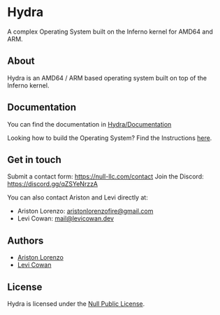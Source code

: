 # Hydra
A complex Operating System built on the Inferno kernel for AMD64 and ARM.

## About
Hydra is an AMD64 / ARM based operating system built on top of the Inferno kernel.

## Documentation
You can find the documentation in [Hydra/Documentation](https://github.com/Null-LLC/Hydra/tree/main/Documentation)

Looking how to build the Operating System? Find the Instructions [here](https://github.com/Null-LLC/Hydra/tree/main/Documentation/BuildInstructions.md).

## Get in touch
Submit a contact form: https://null-llc.com/contact
Join the Discord: https://discord.gg/qZSYeNrzzA

You can also contact Ariston and Levi directly at:
 - Ariston Lorenzo: aristonlorenzofire@gmail.com
 - Levi Cowan: mail@levicowan.dev

## Authors
 - [Ariston Lorenzo](https://github.com/aristonlorenzo)
 - [Levi Cowan](https://github.com/FiReLScar)

## License
Hydra is licensed under the [Null Public License](https://github.com/Null-LLC/Hydra/tree/main/LICENSE).
